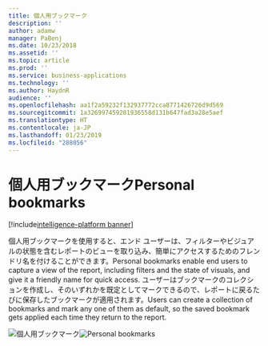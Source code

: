 ```yaml
---
title: 個人用ブックマーク
description: ''
author: adamw
manager: PaBenj
ms.date: 10/23/2018
ms.assetid: ''
ms.topic: article
ms.prod: ''
ms.service: business-applications
ms.technology: ''
ms.author: HaydnR
audience: ''
ms.openlocfilehash: aa1f2a59232f132937772cca8771426726d9d569
ms.sourcegitcommit: 1a326997459281936558d131b647fad3a28e5aef
ms.translationtype: HT
ms.contentlocale: ja-JP
ms.lasthandoff: 01/23/2019
ms.locfileid: "288056"
---
```

# <a name="personal-bookmarks"></a><span data-ttu-id="1aac3-102">個人用ブックマーク</span><span class="sxs-lookup"><span data-stu-id="1aac3-102">Personal bookmarks</span></span>

[!include[intelligence-platform banner](../../includes/intelligence-platform.md)]

<span data-ttu-id="1aac3-103">個人用ブックマークを使用すると、エンド ユーザーは、フィルターやビジュアルの状態を含むレポートのビューを取り込み、簡単にアクセスするためのフレンドリ名を付けることができます。</span><span class="sxs-lookup"><span data-stu-id="1aac3-103">Personal bookmarks enable end users to capture a view of the report, including filters and the state of visuals, and give it a friendly name for quick access.</span></span> <span data-ttu-id="1aac3-104">ユーザーはブックマークのコレクションを作成し、そのいずれかを既定としてマークできるので、レポートに戻るたびに保存したブックマークが適用されます。</span><span class="sxs-lookup"><span data-stu-id="1aac3-104">Users can create a collection of bookmarks and mark any one of them as default, so the saved bookmark gets applied each time they return to the report.</span></span>

<span data-ttu-id="1aac3-105">![個人用ブックマーク](media/personal-bookmarks.jpg "個人用ブックマーク")</span><span class="sxs-lookup"><span data-stu-id="1aac3-105">![Personal bookmarks](media/personal-bookmarks.jpg "Personal bookmarks")</span></span>
